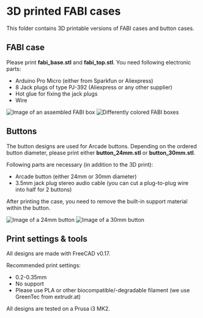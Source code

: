 
# 3D printed FABI cases

This folder contains 3D printable versions of FABI cases and button cases.

## FABI case

Please print **fabi_base.stl** and **fabi_top.stl**.
You need following electronic parts:

* Arduino Pro Micro (either from Sparkfun or Aliexpress)
* 8 Jack plugs of type PJ-392 (Aliexpress or any other supplier)
* Hot glue for fixing the jack plugs
* Wire

![Image of an assembled FABI box](/fabi.png?raw=true)
![Differently colored FABI boxes](/fabi2.png?raw=true)

## Buttons

The button designs are used for Arcade buttons. Depending on the ordered button diameter, please print either **button_24mm.stl** or **button_30mm.stl**.

Following parts are necessary (in addition to the 3D print):

* Arcade button (either 24mm or 30mm diameter)
* 3.5mm jack plug stereo audio cable (you can cut a plug-to-plug wire into half for 2 buttons)

After printing the case, you need to remove the built-in support material within the button.

![Image of a 24mm button](/button24mm.png?raw=true)
![Image of a 30mm button](/button30mm.png?raw=true)


## Print settings & tools

All designs are made with FreeCAD v0.17.

Recommended print settings:

* 0.2-0.35mm
* No support
* Please use PLA or other biocompatible/-degradable filament (we use GreenTec from extrudr.at)

All designs are tested on a Prusa i3 MK2.
